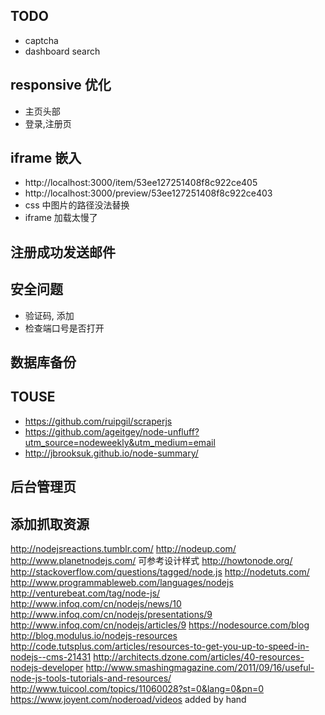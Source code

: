 ## TODO
* captcha
* dashboard search

## responsive 优化
* 主页头部
* 登录,注册页

## iframe 嵌入
* http://localhost:3000/item/53ee127251408f8c922ce405
* http://localhost:3000/preview/53ee127251408f8c922ce403
* css 中图片的路径没法替换
* iframe 加载太慢了

## 注册成功发送邮件

## 安全问题
* 验证码, 添加
* 检查端口号是否打开

## 数据库备份

## TOUSE
* https://github.com/ruipgil/scraperjs
* https://github.com/ageitgey/node-unfluff?utm_source=nodeweekly&utm_medium=email
* http://jbrooksuk.github.io/node-summary/

## 后台管理页

## 添加抓取资源
http://nodejsreactions.tumblr.com/
http://nodeup.com/
http://www.planetnodejs.com/     可参考设计样式
http://howtonode.org/
http://stackoverflow.com/questions/tagged/node.js
http://nodetuts.com/
http://www.programmableweb.com/languages/nodejs
http://venturebeat.com/tag/node-js/
http://www.infoq.com/cn/nodejs/news/10
http://www.infoq.com/cn/nodejs/presentations/9
http://www.infoq.com/cn/nodejs/articles/9
https://nodesource.com/blog
http://blog.modulus.io/nodejs-resources
http://code.tutsplus.com/articles/resources-to-get-you-up-to-speed-in-nodejs--cms-21431
http://architects.dzone.com/articles/40-resources-nodejs-developer
http://www.smashingmagazine.com/2011/09/16/useful-node-js-tools-tutorials-and-resources/
http://www.tuicool.com/topics/11060028?st=0&lang=0&pn=0
https://www.joyent.com/noderoad/videos   added by hand
